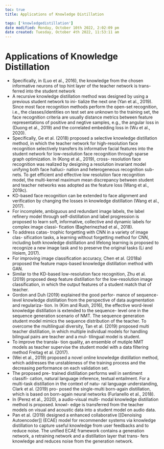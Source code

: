 ```yaml
---
toc: true
title: Applications of Knowledge Distillation

tags: ['knowledgedistillation']
date modified: Monday, October 10th 2022, 2:02:09 pm
date created: Tuesday, October 4th 2022, 11:53:11 am
---
```


# Applications of Knowledge Distillation
- Specifically, in (Luo et al., 2016), the knowledge from the chosen informative neurons of top hint layer of the teacher network is trans- ferred into the student network
- A recursive knowledge distillation method was designed by using a previous student network to ini- tialize the next one (Yan et al., 2019). Since most face recognition methods perform the open-set recognition, i.e., the classes/identities on test set are unknown to the training set, the face recognition criteria are usually distance metrics between feature representations of positive and negtive samples, e.g., the angular loss in (Duong et al., 2019) and the correlated embedding loss in (Wu et al., 2020).
- Specifically, Ge et al. (2018) proposed a selective knowledge distillation method, in which the teacher network for high-resolution face recognition selectively transfers its informative facial features into the student network for low-resolution face recognition through sparse graph optimization. In (Kong et al., 2019), cross- resolution face recognition was realized by designing a resolution invariant model unifying both face halluci- nation and heterogeneous recognition sub-nets. To get efficient and effective low resolution face recognition model, the multi-kernel maximum mean discrepancy between student and teacher networks was adopted as the feature loss (Wang et al., 2019c).
- KD-based face recognition can be extended to face alignment and verification by changing the losses in knowledge distillation (Wang et al., 2017).
- For incomplete, ambiguous and redundant image labels, the label refinery model through self-distillation and label progression is proposed to learn soft, informative, collective and dynamic labels for complex image classi- fication (Bagherinezhad et al., 2018).
- To address catas- trophic forgetting with CNN in a variety of image clas- sification tasks, a learning without forgetting method for CNN, including both knowledge distillation and lifelong learning is proposed to recognize a new image task and to preserve the original tasks (Li and Hoiem, 2017).
- For improving image classification accuracy, Chen et al. (2018a) proposed the feature maps-based knowledge distillation method with GAN.
- Similar to the KD-based low-resolution face recognition, Zhu et al. (2019) proposed deep feature distillation for the low-resolution image classification, in which the output features of a student match that of teacher.
- Gordon and Duh (2019) explained the good perfor- mance of sequence-level knowledge distillation from the perspective of data augmentation and regulariza- tion. In (Kim and Rush, 2016), the effective word-level knowledge distillation is extended to the sequence- level one in the sequence generation scenario of NMT. The sequence generation student model mimics the sequence distribution of the teacher. To overcome the multilingual diversity, Tan et al. (2019) proposed multi teacher distillation, in which multiple individual models for handling bilingual pairs are teacher and a mul- tilingual model is student.
- To improve the transla- tion quality, an ensemble of mutiple NMT models as teacher supervise the student model with a data filtering method Freitag et al. (2017).
- (Wei et al., 2019) proposed a novel online knowledge distillation method, which addresses the unstableness of the training process and the decreasing performance on each validation set.
- The proposed pre- trained distillation performs well in sentiment classifi- cation, natural language inference, textual entailment. For a multi-task distillation in the context of natu- ral language understanding, Clark et al. (2019) pro- posed the single-multi born-again distillation, which is based on born-again neural networks (Furlanello et al., 2018).
- In (Perez et al., 2020), a audio-visual multi- modal knowledge distillation method is proposed. knowl- edge is transferred from the teacher models on visual and acoustic data into a student model on audio data.
- Pan et al. (2019) designed a enhanced collaborative [[Denoising Autoencoder]] (ECAE) model for recommender systems via knowledge distillation to capture useful knowledge from user feedbacks and to reduce noise. The unified ECAE framework contains a generation network, a retraining network and a distillation layer that trans- fers knowledge and reduces noise from the generation network.




